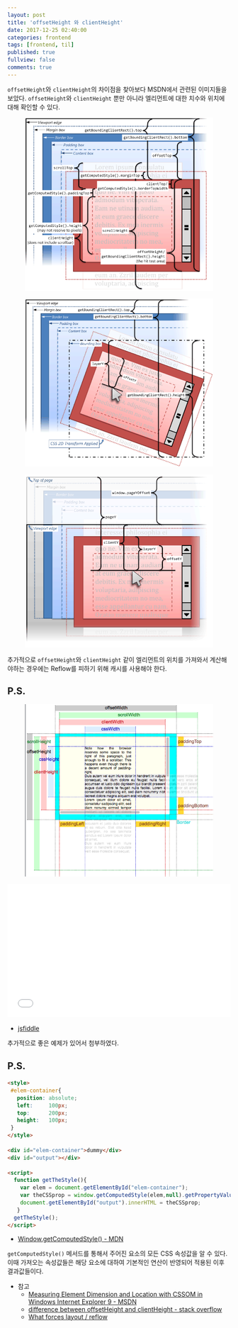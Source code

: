 ```yaml
---
layout: post
title: 'offsetHeight 와 clientHeight'
date: 2017-12-25 02:40:00
categories: frontend
tags: [frontend, til]
published: true
fullview: false
comments: true
---
```


`offsetHeight`와 `clientHeight`의 차이점을 찾아보다 MSDN에서 관련된 이미지들을 보았다. `offsetHeight`와 `clientHeight` 뿐만 아니라 엘리먼트에 대한 치수와 위치에 대해 확인할 수 있다.

<figure><img src="/images/frontend/element-dimension-and-location1.png" alt=""></figure>

<figure><img src="/images/frontend/element-dimension-and-location2.png" alt=""></figure>

<figure><img src="/images/frontend/element-dimension-and-location3.png" alt=""></figure>

추가적으로 `offsetHeight`와 `clientHeight` 같이 엘리먼트의 위치를 가져와서 계산해야하는 경우에는 Reflow를 피하기 위해 캐시를 사용해야 한다.

## P.S.

<figure><img src="/images/frontend/element-dimension-and-location4.png" alt=""></figure>

<iframe width="100%" height="300" src="//jsfiddle.net/y8Y32/25/embedded/" allowpaymentrequest allowfullscreen="allowfullscreen" frameborder="0"></iframe>

* [jsfiddle](http://jsfiddle.net/y8Y32/25/)

추가적으로 좋은 예제가 있어서 첨부하였다.

## P.S.

```html
<style>
 #elem-container{
   position: absolute;
   left:     100px;
   top:      200px;
   height:   100px;
 }
</style>

<div id="elem-container">dummy</div>
<div id="output"></div>  

<script>
  function getTheStyle(){
    var elem = document.getElementById("elem-container");
    var theCSSprop = window.getComputedStyle(elem,null).getPropertyValue("height");
    document.getElementById("output").innerHTML = theCSSprop;
   }
  getTheStyle();
</script>
```

* [Window.getComputedStyle() - MDN](https://developer.mozilla.org/ko/docs/Web/API/Window/getComputedStyle)

`getComputedStyle()` 메서드를 통해서 주어진 요소의 모든 CSS 속성값을 알 수 있다. 이때 가져오는 속성값들은 해당 요소에 대하여 기본적인 연산이 반영되어 적용된 이후 결과값들이다.

* 참고
  * [Measuring Element Dimension and Location with CSSOM in Windows Internet Explorer 9 - MSDN](https://msdn.microsoft.com/ko-kr/library/hh781509(v=vs.85).aspx)
  * [difference between offsetHeight and clientHeight - stack overflow](https://stackoverflow.com/questions/4106538/difference-between-offsetheight-and-clientheight)
  * [What forces layout / reflow](https://gist.github.com/paulirish/5d52fb081b3570c81e3a)